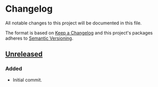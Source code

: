 # Changelog

All notable changes to this project will be documented in this file.

The format is based on [Keep a Changelog](http://keepachangelog.com/en/1.0.0/)
and this project's packages adheres to [Semantic Versioning](http://semver.org/spec/v2.0.0.html).

## [Unreleased]

### Added

- Initial commit.

[Unreleased]: https://github.com/giantswarm/k8s-dns-node-cache-app/compare/v0.0.0...HEAD
